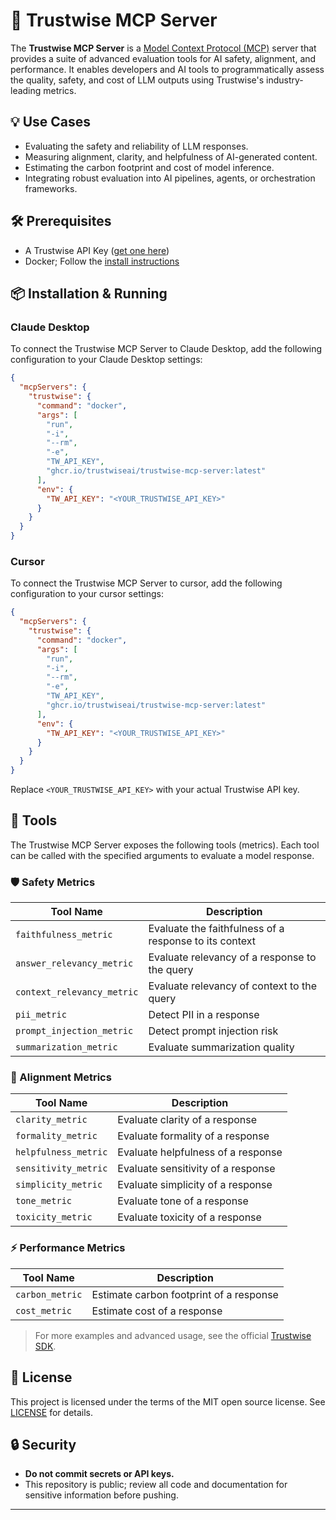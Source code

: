 # 🦉 Trustwise MCP Server

The **Trustwise MCP Server** is a [Model Context Protocol (MCP)](https://modelcontextprotocol.io/introduction) server that provides a suite of advanced evaluation tools for AI safety, alignment, and performance. It enables developers and AI tools to programmatically assess the quality, safety, and cost of LLM outputs using Trustwise's industry-leading metrics.

## 💡 Use Cases

- Evaluating the safety and reliability of LLM responses.
- Measuring alignment, clarity, and helpfulness of AI-generated content.
- Estimating the carbon footprint and cost of model inference.
- Integrating robust evaluation into AI pipelines, agents, or orchestration frameworks.

## 🛠️ Prerequisites

- A Trustwise API Key ([get one here](https://trustwise.ai))
- Docker; Follow the [install instructions](https://docs.docker.com/engine/install/) 

## 📦 Installation & Running

### Claude Desktop

To connect the Trustwise MCP Server to Claude Desktop, add the following configuration to your Claude Desktop settings:

```json
{
  "mcpServers": {
    "trustwise": {
      "command": "docker",
      "args": [
        "run",
        "-i",
        "--rm",
        "-e",
        "TW_API_KEY",
        "ghcr.io/trustwiseai/trustwise-mcp-server:latest"
      ],
      "env": {
        "TW_API_KEY": "<YOUR_TRUSTWISE_API_KEY>"
      }
    }
  }
}
```

### Cursor

To connect the Trustwise MCP Server to cursor, add the following configuration to your cursor settings:

```json
{
  "mcpServers": {
    "trustwise": {
      "command": "docker",
      "args": [
        "run",
        "-i",
        "--rm",
        "-e",
        "TW_API_KEY",
        "ghcr.io/trustwiseai/trustwise-mcp-server:latest"
      ],
      "env": {
        "TW_API_KEY": "<YOUR_TRUSTWISE_API_KEY>"
      }
    }
  }
}
```

Replace `<YOUR_TRUSTWISE_API_KEY>` with your actual Trustwise API key.

## 🧰 Tools

The Trustwise MCP Server exposes the following tools (metrics). Each tool can be called with the specified arguments to evaluate a model response.

### 🛡️ Safety Metrics

| Tool Name                | Description                                               |
|--------------------------|-----------------------------------------------------------|
| `faithfulness_metric`    | Evaluate the faithfulness of a response to its context    |
| `answer_relevancy_metric`| Evaluate relevancy of a response to the query             |
| `context_relevancy_metric`| Evaluate relevancy of context to the query               |
| `pii_metric`             | Detect PII in a response                                 |
| `prompt_injection_metric`| Detect prompt injection risk                             |
| `summarization_metric`   | Evaluate summarization quality                           |

### 🎯 Alignment Metrics

| Tool Name                | Description                                               |
|--------------------------|-----------------------------------------------------------|
| `clarity_metric`         | Evaluate clarity of a response                           |
| `formality_metric`       | Evaluate formality of a response                         |
| `helpfulness_metric`     | Evaluate helpfulness of a response                       |
| `sensitivity_metric`     | Evaluate sensitivity of a response                       |
| `simplicity_metric`      | Evaluate simplicity of a response                        |
| `tone_metric`            | Evaluate tone of a response                              |
| `toxicity_metric`        | Evaluate toxicity of a response                          |

### ⚡ Performance Metrics

| Tool Name                | Description                                               |
|--------------------------|-----------------------------------------------------------|
| `carbon_metric`          | Estimate carbon footprint of a response                   |
| `cost_metric`            | Estimate cost of a response                              |

> For more examples and advanced usage, see the official [Trustwise SDK](https://pypi.org/project/trustwise/).

## 📄 License

This project is licensed under the terms of the MIT open source license. See [LICENSE](./LICENSE.md) for details.

## 🔒 Security

- **Do not commit secrets or API keys.**
- This repository is public; review all code and documentation for sensitive information before pushing.

---
